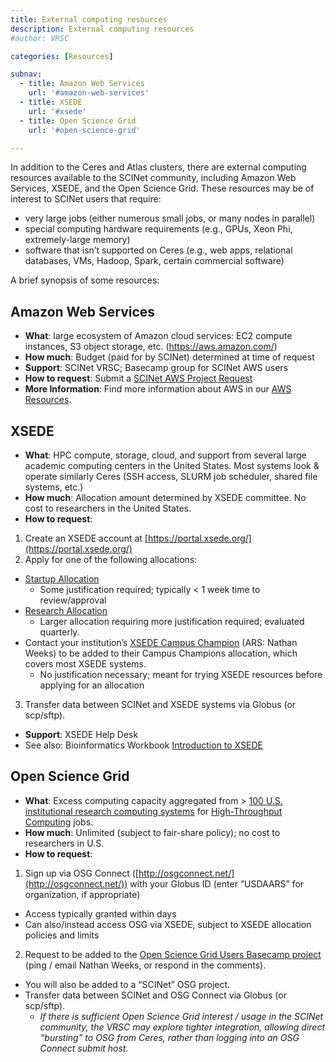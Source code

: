 ```yaml
---
title: External computing resources
description: External computing resources
#author: VRSC

categories: [Resources]

subnav:
  - title: Amazon Web Services
    url: '#amazon-web-services'
  - title: XSEDE
    url: '#xsede'
  - title: Open Science Grid
    url: '#open-science-grid'

---
```


In addition to the Ceres and Atlas clusters, there are external computing resources available to
the SCINet community, including Amazon Web Services, XSEDE, and the Open Science Grid. These resources may
be of interest to SCINet users that require:

* very large jobs (either numerous small jobs, or many nodes in parallel)
* special computing hardware requirements (e.g., GPUs, Xeon Phi, extremely-large memory)
* software that isn’t supported on Ceres (e.g., web apps, relational databases, VMs, Hadoop,
Spark, certain commercial software)

A brief synopsis of some resources:

## Amazon Web Services
* **What**: large ecosystem of Amazon cloud services: EC2 compute instances, S3 object storage, etc. (https://aws.amazon.com/)
* **How much**: Budget (paid for by SCINet) determined at time of request
* **Support**: SCINet VRSC; Basecamp group for SCINet AWS users
* **How to request**: Submit a [SCINet AWS Project Request](https://e.arsnet.usda.gov/sites/OCIO/scinet/accounts/SitePages/SCINet-AWS-Project-Request.aspx)
* **More Information**: Find more information about AWS in our [AWS Resources](/scinet-site/guides/aws).

## XSEDE
* **What**: HPC compute, storage, cloud, and support from several large academic computing
centers in the United States. Most systems look & operate similarly Ceres (SSH access, SLURM
job scheduler, shared file systems, etc.)
* **How much**: Allocation amount determined by XSEDE committee. No cost to researchers in the United States.
* **How to request**:
1. Create an XSEDE account at [https://portal.xsede.org/](https://portal.xsede.org/)
2. Apply for one of the following allocations:
  * [Startup Allocation](https://portal.xsede.org/allocations/startup)
    * Some justification required; typically < 1 week time to review/approval
  * [Research Allocation](https://portal.xsede.org/allocations/research)
    * Larger allocation requiring more justification required; evaluated quarterly.
  * Contact your institution’s [XSEDE Campus Champion](https://www.xsede.org/web/site/community-engagement/campus-champions/current) (ARS: Nathan Weeks) to be added to their Campus Champions allocation, which covers most XSEDE systems.
    * No justification necessary; meant for trying XSEDE resources before applying for an allocation
3. Transfer data between SCINet and XSEDE systems via Globus (or scp/sftp).
* **Support**: XSEDE Help Desk
* See also: Bioinformatics Workbook [Introduction to XSEDE](https://isugenomics.github.io/bioinformatics-workbook/Appendix/HPC/xsede/xsede.html)

## Open Science Grid
* **What**: Excess computing capacity aggregated from > [100 U.S. institutional research computing
systems](https://gracc.opensciencegrid.org/) for [High-Throughput Computing](http://opensciencegrid.org/about/computation/) jobs.
* **How much**: Unlimited (subject to fair-share policy); no cost to researchers in U.S.
* **How to request**:
1. Sign up via OSG Connect ([http://osgconnect.net/](http://osgconnect.net/)) with your Globus ID (enter “USDAARS” for organization, if appropriate)
  * Access typically granted within days
  * Can also/instead access OSG via XSEDE, subject to XSEDE allocation policies and limits
2. Request to be added to the [Open Science Grid Users Basecamp project](https://3.basecamp.com/3625179/projects/8941891) (ping / email
Nathan Weeks, or respond in the comments).
  * You will also be added to a “SCINet” OSG project.
* Transfer data between SCINet and OSG Connect via Globus (or scp/sftp).
  * *If there is sufficient Open Science Grid interest / usage in the SCINet community, the
VRSC may explore tighter integration, allowing direct “bursting” to OSG from Ceres,
rather than logging into an OSG Connect submit host.*

